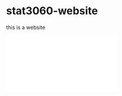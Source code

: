 # stat3060-website

this is a website


<iframe src="//player.bilibili.com/player.html?aid=556714509&bvid=BV1Ue4y1D7rE&cid=796375144&page=1" scrolling="no" border="0" frameborder="no" framespacing="0" allowfullscreen="true"> </iframe>
